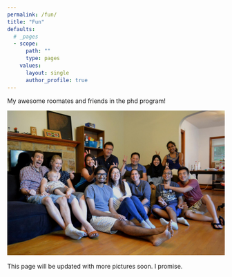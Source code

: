 ```yaml
---
permalink: /fun/
title: "Fun"
defaults:
  # _pages
  - scope:
      path: ""
      type: pages
    values:
      layout: single
      author_profile: true
---
```

My awesome roomates and friends in the phd program!

![](/assets/images/GBCB.jpg)

This page will be updated with more pictures soon. I promise.
